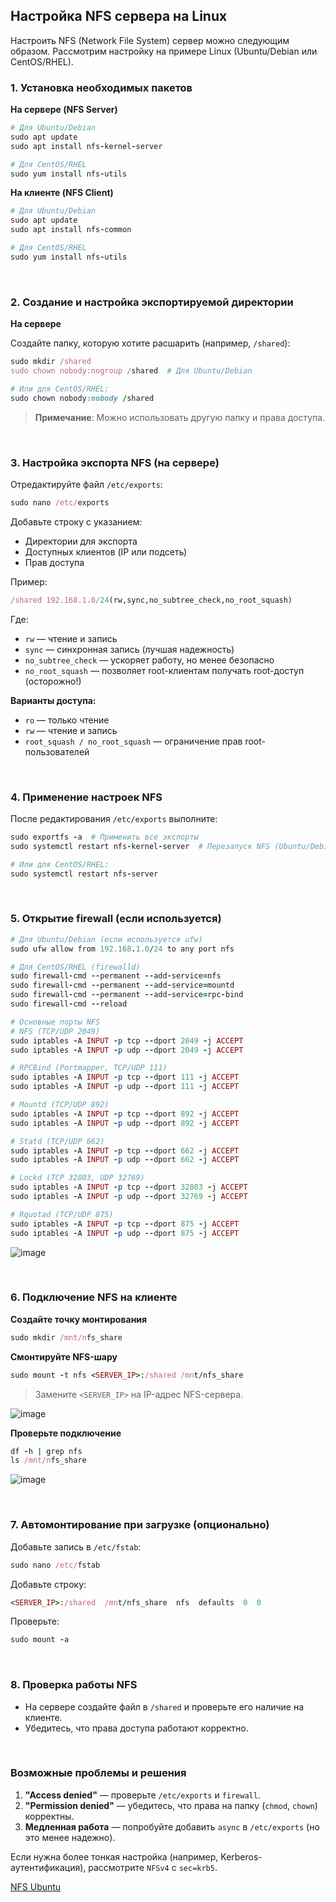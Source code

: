 ## Настройка NFS сервера на Linux

Настроить NFS (Network File System) сервер можно следующим образом. Рассмотрим настройку на примере Linux (Ubuntu/Debian или CentOS/RHEL).


### 1. Установка необходимых пакетов

**На сервере (NFS Server)**

```ruby
# Для Ubuntu/Debian
sudo apt update
sudo apt install nfs-kernel-server

# Для CentOS/RHEL
sudo yum install nfs-utils
```

**На клиенте (NFS Client)**

```ruby
# Для Ubuntu/Debian
sudo apt update
sudo apt install nfs-common

# Для CentOS/RHEL
sudo yum install nfs-utils
```


<br>

### 2. Создание и настройка экспортируемой директории

**На сервере**

Создайте папку, которую хотите расшарить (например, `/shared`):

```ruby
sudo mkdir /shared
sudo chown nobody:nogroup /shared  # Для Ubuntu/Debian

# Или для CentOS/RHEL:
sudo chown nobody:nobody /shared
```

> **Примечание**: Можно использовать другую папку и права доступа.



<br>

### 3. Настройка экспорта NFS (на сервере)

Отредактируйте файл `/etc/exports`:

```ruby
sudo nano /etc/exports
```

Добавьте строку с указанием:

- Директории для экспорта
- Доступных клиентов (IP или подсеть)
- Прав доступа

Пример:

```ruby
/shared 192.168.1.0/24(rw,sync,no_subtree_check,no_root_squash)
```

Где:

- `rw` — чтение и запись
- `sync` — синхронная запись (лучшая надежность)
- `no_subtree_check` — ускоряет работу, но менее безопасно
- `no_root_squash` — позволяет root-клиентам получать root-доступ (осторожно!)

**Варианты доступа:**

- `ro` — только чтение
- `rw` — чтение и запись
- `root_squash / no_root_squash` — ограничение прав root-пользователей



<br>

### 4. Применение настроек NFS

После редактирования `/etc/exports` выполните:

```ruby
sudo exportfs -a  # Применить все экспорты
sudo systemctl restart nfs-kernel-server  # Перезапуск NFS (Ubuntu/Debian)

# Или для CentOS/RHEL:
sudo systemctl restart nfs-server
```



<br>

### 5. Открытие firewall (если используется)

```ruby
# Для Ubuntu/Debian (если используется ufw)
sudo ufw allow from 192.168.1.0/24 to any port nfs

# Для CentOS/RHEL (firewalld)
sudo firewall-cmd --permanent --add-service=nfs
sudo firewall-cmd --permanent --add-service=mountd
sudo firewall-cmd --permanent --add-service=rpc-bind
sudo firewall-cmd --reload

# Основные порты NFS
# NFS (TCP/UDP 2049)
sudo iptables -A INPUT -p tcp --dport 2049 -j ACCEPT
sudo iptables -A INPUT -p udp --dport 2049 -j ACCEPT

# RPCBind (Portmapper, TCP/UDP 111)
sudo iptables -A INPUT -p tcp --dport 111 -j ACCEPT
sudo iptables -A INPUT -p udp --dport 111 -j ACCEPT

# Mountd (TCP/UDP 892)
sudo iptables -A INPUT -p tcp --dport 892 -j ACCEPT
sudo iptables -A INPUT -p udp --dport 892 -j ACCEPT

# Statd (TCP/UDP 662)
sudo iptables -A INPUT -p tcp --dport 662 -j ACCEPT
sudo iptables -A INPUT -p udp --dport 662 -j ACCEPT

# Lockd (TCP 32803, UDP 32769)
sudo iptables -A INPUT -p tcp --dport 32803 -j ACCEPT
sudo iptables -A INPUT -p udp --dport 32769 -j ACCEPT

# Rquotad (TCP/UDP 875)
sudo iptables -A INPUT -p tcp --dport 875 -j ACCEPT
sudo iptables -A INPUT -p udp --dport 875 -j ACCEPT
```
![image](https://github.com/user-attachments/assets/d6779b75-ced3-44c8-b654-c83d968d321c)




<br>

### 6. Подключение NFS на клиенте

**Создайте точку монтирования**

```ruby
sudo mkdir /mnt/nfs_share
```

**Смонтируйте NFS-шару**

```ruby
sudo mount -t nfs <SERVER_IP>:/shared /mnt/nfs_share
```

> Замените `<SERVER_IP>` на IP-адрес NFS-сервера.

![image](https://github.com/user-attachments/assets/b039e6e9-ee3d-4664-bb04-34f0b2ca0923)


**Проверьте подключение**

```ruby
df -h | grep nfs
ls /mnt/nfs_share
```
![image](https://github.com/user-attachments/assets/41c214e0-1476-4ab5-ba6b-9e6323ef4365)



<br>

### 7. Автомонтирование при загрузке (опционально)

Добавьте запись в `/etc/fstab`:

```ruby
sudo nano /etc/fstab
```

Добавьте строку:

```ruby
<SERVER_IP>:/shared  /mnt/nfs_share  nfs  defaults  0  0
```

Проверьте:

```ruby
sudo mount -a
```



<br>

### 8. Проверка работы NFS

- На сервере создайте файл в `/shared` и проверьте его наличие на клиенте.
- Убедитесь, что права доступа работают корректно.



<br>

### Возможные проблемы и решения

1. **"Access denied"** — проверьте `/etc/exports` и `firewall`.
2. **"Permission denied"** — убедитесь, что права на папку (`chmod`, `chown`) корректны.
3. **Медленная работа** — попробуйте добавить `async` в `/etc/exports` (но это менее надежно).

Если нужна более тонкая настройка (например, Kerberos-аутентификация), рассмотрите `NFSv4` с `sec=krb5`.


[NFS Ubuntu](https://help.ubuntu.ru/wiki/nfs)
